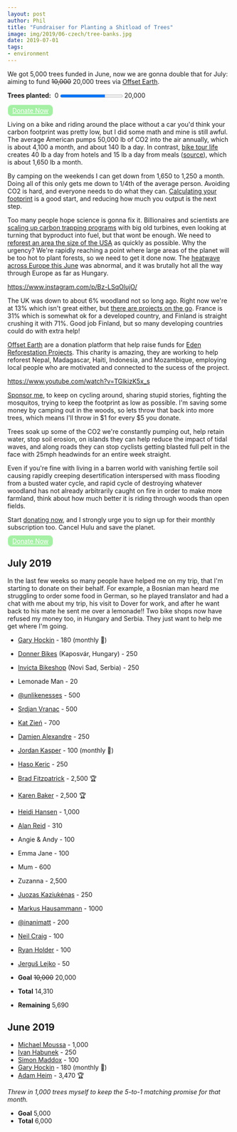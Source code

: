 ```yaml
---
layout: post
author: Phil
title: "Fundraiser for Planting a Shitload of Trees"
image: img/2019/06-czech/tree-banks.jpg
date: 2019-07-01
tags:
- environment
---
```



<div>
  <p>We got 5,000 trees funded in June, now we are gonna double that for July: aiming to fund <s>10,000</s> 20,000 trees via <a href="https://offset.earth/philsturgeon">Offset Earth</a>.</p>

  <label for="trees-planted" style="font-weight: bold">Trees planted:</label>&nbsp;
  0 <progress id="trees-planted" max="20000" value="14310">14,310 trees</progress> 20,000<br>
  <br>
  <a href="https://offset.earth/philsturgeon" style="padding: 4px 10px; border: #fff 1px solid; color: #fff; border-radius: 10px; opacity: 0.8; background-color: lightgreen">Donate Now</a>
</div>

Living on a bike and riding around the place without a car you'd think your carbon footprint was pretty low, but I did some math and mine is still awful. The average American pumps 50,000 lb of CO2 into the air annually, which is about 4,100 a month, and about 140 lb a day. In contrast, [bike tour life](/euro-trip-two-months/) creates 40 lb a day from hotels and 15 lb a day from meals ([source](https://carbonfund.org/how-we-calculate/)), which is about 1,650 lb a month.

By camping on the weekends I can get down from 1,650 to 1,250 a month. Doing all of this only gets me down to 1/4th of the average person. Avoiding CO2 is hard, and everyone needs to do what they can. [Calculating your footprint](https://carbonfund.org/calculate-your-footprint/) is a good start, and reducing how much you output is the next step.

Too many people hope science is gonna fix it. Billionaires and scientists are [scaling up carbon trapping programs](https://www.theguardian.com/environment/2018/feb/04/carbon-emissions-negative-emissions-technologies-capture-storage-bill-gates) with big old turbines, even looking at turning that byproduct into fuel, but that wont be enough. We need to [reforest an area the size of the USA](https://theconversation.com/reforesting-an-area-the-size-of-the-us-needed-to-help-avert-climate-breakdown-say-researchers-are-they-right-119842) as quickly as possible. Why the urgency? We're rapidly reaching a point where large areas of the planet will be too hot to plant forests, so we need to get it done now. The [heatwave across Europe this June](https://www.bbc.com/news/world-europe-48756480) was abnormal, and it was brutally hot all the way through Europe as far as Hungary.

https://www.instagram.com/p/Bz-LSqOlujO/

The UK was down to about 6% woodland not so long ago. Right now we're at 13% which isn't great either, but [there are projects on the go](https://www.citylab.com/environment/2018/01/northern-forest-united-kingdom/550025/). France is 31% which is somewhat ok for a developed country, and Finland is straight crushing it with 71%. Good job Finland, but so many developing countries could do with extra help!

[Offset Earth][offsetearth] are a donation platform that help raise funds for [Eden Reforestation Projects](https://edenprojects.org/). This charity is amazing, they are working to help reforest Nepal, Madagascar, Haiti, Indonesia, and Mozambique, employing local people who are motivated and connected to the sucess of the project. 

https://www.youtube.com/watch?v=TGlkizK5x_s

[Sponsor me][offsetearth], to keep on cycling around, sharing stupid stories, fighting the mosquitos, trying to keep the footprint as low as possible. I'm saving some money by camping out in the woods, so lets throw that back into more trees, which means I'll throw in $1 for every $5 you donate.

Trees soak up some of the CO2 we're constantly pumping out, help retain water, stop soil erosion, on islands they can help reduce the impact of tidal waves, and along roads they can stop cyclists getting blasted full pelt in the face with 25mph headwinds for an entire week straight.

Even if you're fine with living in a barren world with vanishing fertile soil causing rapidly creeping desertification interspersed with mass flooding from a busted water cycle, and rapid cycle of destroying whatever woodland has not already arbitrarily caught on fire in order to make more farmland, think about how much better it is riding through woods than open fields.

Start [donating now][offsetearth], and I strongly urge you to sign up for their monthly subscription too. Cancel Hulu and save the planet.

<a href="https://offset.earth/philsturgeon" style="padding: 4px 10px; border: #fff 1px solid; color: #fff; border-radius: 10px; opacity: 0.8; background-color: lightgreen">Donate Now</a>

## July 2019

In the last few weeks so many people have helped me on my trip, that I'm starting to donate on their behalf. For example, a Bosnian man heard me struggling to order some food in German, so he played translator and had a chat with me about my trip, his visit to Dover for work, and after he want back to his mate he sent me over a lemonade!! Two bike shops now have refused my money too, in Hungary and Serbia. They just want to help me get where I'm going. 

- [Gary Hockin](https://twitter.com/GeeH) - 180 (monthly 🏅)
- [Donner Bikes](https://www.facebook.com/donnerbike/about/) (Kaposvár, Hungary) - 250
- [Invicta Bikeshop](http://invictabike.rs/) (Novi Sad, Serbia) - 250
- Lemonade Man - 20
- [@unlikenesses](https://twitter.com/unlikenesses) - 500
- [Srdjan Vranac](https://vranac.io/) - 500
- [Kat Zień](https://twitter.com/kasiazien) - 700
- [Damien Alexandre](https://twitter.com/damienalexandre) - 250
- [Jordan Kasper](https://twitter.com/jakerella) - 100 (monthly 🏅)
- [Haso Keric](https://twitter.com/hasokeric) - 250
- [Brad Fitzpatrick](https://twitter.com/bradfitz) - 2,500 🏆
- [Karen Baker](https://twitter.com/wsakaren) - 2,500 🏆
- [Heidi Hansen](https://twitter.com/jungledev) - 1,000
- [Alan Reid](https://twitter.com/alan_reid) - 310
- Angie & Andy - 100
- Emma Jane - 100
- Mum - 600
- Zuzanna - 2,500
- [Juozas Kaziukėnas](https://twitter.com/juokaz) - 250
- [Markus Hausammann](https://twitter.com/m_hausammann) - 1000
- [@inanimatt](https://twitter.com/inanimatt) - 200
- [Neil Craig](https://twitter.com/tdp_org) - 100
- [Ryan Holder](https://twitter.com/ryannnh_) - 100
- [Jerguš Lejko](https://twitter.com/jerguslejko) - 50

- **Goal** <s>10,000</s> 20,000
- **Total** 14,310
- **Remaining** 5,690

## June 2019

- [Michael Moussa](https://twitter.com/michaelmoussa) - 1,000
- [Ivan Habunek](https://twitter.com/ihabunek) - 250
- [Simon Maddox](https://twitter.com/simonmaddox) - 100
- [Gary Hockin](https://twitter.com/GeeH) - 180 (monthly 🏅)
- [Adam Heim](https://twitter.com/truckingsim) - 3,470 🏆

_Threw in 1,000 trees myself to keep the 5-to-1 matching promise for that month._

- **Goal** 5,000
- **Total** 6,000

[offsetearth]: https://offset.earth/philsturgeon
